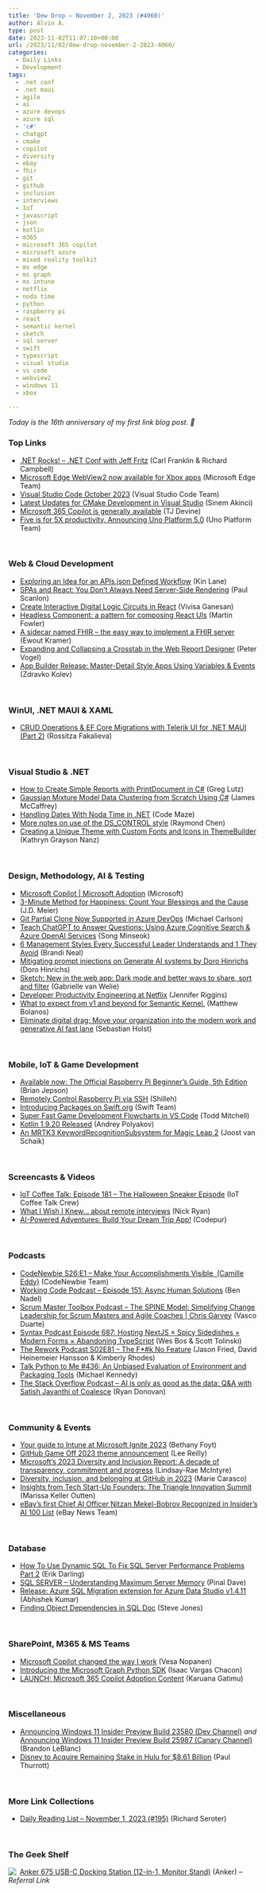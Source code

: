 ```yaml
---
title: 'Dew Drop – November 2, 2023 (#4060)'
author: Alvin A.
type: post
date: 2023-11-02T11:07:10+00:00
url: /2023/11/02/dew-drop-november-2-2023-4060/
categories:
  - Daily Links
  - Development
tags:
  - .net conf
  - .net maui
  - agile
  - ai
  - azure devops
  - azure sql
  - 'c#'
  - chatgpt
  - cmake
  - copilot
  - diversity
  - ebay
  - fhir
  - git
  - github
  - inclusion
  - interviews
  - IoT
  - javascript
  - json
  - kotlin
  - m365
  - microsoft 365 copilot
  - microsoft azure
  - mixed reality toolkit
  - ms edge
  - ms graph
  - ms intune
  - netflix
  - noda time
  - python
  - raspberry pi
  - react
  - semantic kernel
  - sketch
  - sql server
  - swift
  - typescript
  - visual studio
  - vs code
  - webview2
  - windows 11
  - xbox

---
```

_Today is the 16th anniversary of my first link blog post. 🎉_

### <a name="top"></a>Top Links

  * <a href="https://www.spreaker.com/user/16677006/dotnetrocks-1870-dot-net-conf" target="_blank" rel="noopener">.NET Rocks! &#8211; .NET Conf with Jeff Fritz</a> (Carl Franklin & Richard Campbell)
  * <a href="https://blogs.windows.com/msedgedev/2023/11/01/webview2-for-xbox-announcement/" target="_blank" rel="noopener">Microsoft Edge WebView2 now available for Xbox apps</a> (Microsoft Edge Team)
  * <a href="https://code.visualstudio.com/updates/v1_84" target="_blank" rel="noopener">Visual Studio Code October 2023</a> (Visual Studio Code Team)
  * <a href="https://devblogs.microsoft.com/visualstudio/latest-updates-for-cmake-development-in-visual-studio/" target="_blank" rel="noopener">Latest Updates for CMake Development in Visual Studio</a> (Sinem Akinci)
  * <a href="https://techcommunity.microsoft.com/t5/microsoft-365-copilot/microsoft-365-copilot-is-generally-available/ba-p/3969331" target="_blank" rel="noopener">Microsoft 365 Copilot is generally available</a> (TJ Devine)
  * <a href="https://platform.uno/blog/uno-platform-5-0/" target="_blank" rel="noopener">Five is for 5X productivity. Announcing Uno Platform 5.0</a> (Uno Platform Team)

&nbsp;

### <a name="web"></a>Web & Cloud Development

  * <a href="http://apievangelist.com/2023/11/01/apis-json-workflows/" target="_blank" rel="noopener">Exploring an Idea for an APIs.json Defined Workflow</a> (Kin Lane)
  * <a href="https://thenewstack.io/spas-and-react-you-dont-always-need-server-side-rendering/" target="_blank" rel="noopener">SPAs and React: You Don’t Always Need Server-Side Rendering</a> (Paul Scanlon)
  * <a href="https://www.syncfusion.com/blogs/post/digital-logic-circuits-react.aspx?utm_source=alvinashcraft&utm_medium=email&utm_campaign=alvinashcraft_blog_edmnov23" target="_blank" rel="noopener">Create Interactive Digital Logic Circuits in React</a> (Vivisa Ganesan)
  * <a href="https://martinfowler.com/articles/headless-component.html" target="_blank" rel="noopener">Headless Component: a pattern for composing React UIs</a> (Martin Fowler)
  * <a href="https://fire.ly/blog/easily-add-a-fhir-api-to-your-infrastructure/" target="_blank" rel="noopener">A sidecar named FHIR – the easy way to implement a FHIR server</a> (Ewout Kramer)
  * <a href="https://www.telerik.com/blogs/expanding-collapsing-crosstab-web-report-designer" target="_blank" rel="noopener">Expanding and Collapsing a Crosstab in the Web Report Designer</a> (Peter Vogel)
  * <a href="https://www.infragistics.com/community/blogs/b/infragistics/posts/master-detail-style-apps" target="_blank" rel="noopener">App Builder Release: Master-Detail Style Apps Using Variables & Events</a> (Zdravko Kolev)

&nbsp;

### <a name="silverlight"></a>WinUI, .NET MAUI & XAML

  * <a href="https://www.telerik.com/blogs/crud-operations-ef-core-migrations-telerik-ui-net-maui-part-2" target="_blank" rel="noopener">CRUD Operations & EF Core Migrations with Telerik UI for .NET MAUI (Part 2)</a> (Rossitza Fakalieva)

&nbsp;

### <a name="dotnet"></a>Visual Studio & .NET

  * <a href="https://developer.mescius.com/blogs/how-to-create-simple-reports-with-printdocument-in-csharp" target="_blank" rel="noopener">How to Create Simple Reports with PrintDocument in C#</a> (Greg Lutz)
  * <a href="https://visualstudiomagazine.com/articles/2023/11/01/gaussian-mixture-model-data-clustering.aspx" target="_blank" rel="noopener">Gaussian Mixture Model Data Clustering from Scratch Using C#</a> (James McCaffrey)
  * <a href="https://code-maze.com/dotnet-handling-dates-with-noda-time/" target="_blank" rel="noopener">Handling Dates With Noda Time in .NET</a> (Code Maze)
  * <a href="https://devblogs.microsoft.com/oldnewthing/20231101-00/?p=108952" target="_blank" rel="noopener">More notes on use of the DS_CONTROL style</a> (Raymond Chen)
  * <a href="https://www.telerik.com/blogs/creating-unique-theme-custom-fonts-icons-themebuilder" target="_blank" rel="noopener">Creating a Unique Theme with Custom Fonts and Icons in ThemeBuilder</a> (Kathryn Grayson Nanz)

&nbsp;

### <a name="design"></a>Design, Methodology, AI & Testing

  * <a href="https://adoption.microsoft.com/copilot/" target="_blank" rel="noopener">Microsoft Copilot | Microsoft Adoption</a> (Microsoft)
  * <a href="https://sourcesofinsight.com/3-minute-method-for-happines/" target="_blank" rel="noopener">3-Minute Method for Happiness: Count Your Blessings and the Cause</a> (J.D. Meier)
  * <a href="https://devblogs.microsoft.com/devops/git-partial-clone-now-supported-in-azure-devops/" target="_blank" rel="noopener">Git Partial Clone Now Supported in Azure DevOps</a> (Michael Carlson)
  * <a href="https://techcommunity.microsoft.com/t5/educator-developer-blog/teach-chatgpt-to-answer-questions-using-azure-cognitive-search/ba-p/3969713" target="_blank" rel="noopener">Teach ChatGPT to Answer Questions: Using Azure Cognitive Search & Azure OpenAI Services</a> (Song Minseok)
  * <a href="https://www.radicalcandor.com/blog/types-of-management-styles/" target="_blank" rel="noopener">6 Management Styles Every Successful Leader Understands and 1 They Avoid</a> (Brandi Neal)
  * <a href="https://blog.scottlogic.com/2023/10/31/mitigating-prompt-injections.md.html" target="_blank" rel="noopener">Mitigating prompt injections on Generate AI systems by Doro Hinrichs</a> (Doro Hinrichs)
  * <a href="https://www.sketch.com/blog/web-app-nov-23/" target="_blank" rel="noopener">Sketch: New in the web app: Dark mode and better ways to share, sort and filter</a> (Gabrielle van Welie)
  * <a href="https://thenewstack.io/developer-productivity-engineering-at-netflix/" target="_blank" rel="noopener">Developer Productivity Engineering at Netflix</a> (Jennifer Riggins)
  * <a href="https://devblogs.microsoft.com/semantic-kernel/what-to-expect-from-v1-and-beyond-for-semantic-kernel/" target="_blank" rel="noopener">What to expect from v1 and beyond for Semantic Kernel.</a> (Matthew Bolanos)
  * <a href="https://devblogs.microsoft.com/microsoft365dev/eliminate-digital-drag-move-your-organization-into-the-modern-work-and-generative-ai-fast-lane/" target="_blank" rel="noopener">Eliminate digital drag: Move your organization into the modern work and generative AI fast lane</a> (Sebastian Holst)

&nbsp;

### <a name="mobile"></a>Mobile, IoT & Game Development

  * <a href="https://www.raspberrypi.com/news/available-now-the-official-raspberry-pi-beginners-guide-5th-edition/" target="_blank" rel="noopener">Available now: The Official Raspberry Pi Beginner’s Guide, 5th Edition</a> (Brian Jepson)
  * <a href="https://dev.to/shilleh/remotely-control-raspberry-pi-via-ssh-503g" target="_blank" rel="noopener">Remotely Control Raspberry Pi via SSH</a> (Shilleh)
  * <a href="https://swift.org/blog/packages-page/" target="_blank" rel="noopener">Introducing Packages on Swift.org</a> (Swift Team)
  * <a href="https://codewriteplay.com/2023/11/01/super-fast-game-development-flowcharts-in-vs-code/" target="_blank" rel="noopener">Super Fast Game Development Flowcharts in VS Code</a> (Todd Mitchell)
  * <a href="https://blog.jetbrains.com/kotlin/2023/11/kotlin-1-9-20-released/" target="_blank" rel="noopener">Kotlin 1.9.20 Released</a> (Andrey Polyakov)
  * <a href="https://localjoost.github.io/An-MRTK3-KeywordRecognitionSubsystem-for-Magic-Leap-2/" target="_blank" rel="noopener">An MRTK3 KeywordRecognitionSubsystem for Magic Leap 2</a> (Joost van Schaik)

&nbsp;

### <a name="videos"></a>Screencasts & Videos

  * <a href="http://www.youtube.com/watch?v=huud4nw08HQ" target="_blank" rel="noopener">IoT Coffee Talk: Episode 181 &#8211; The Halloween Sneaker Episode</a> (IoT Coffee Talk Crew)
  * <a href="http://www.youtube.com/watch?v=z-67g9ruhHE" target="_blank" rel="noopener">What I Wish I Knew&#8230; about remote interviews</a> (Nick Ryan)
  * <a href="http://www.youtube.com/watch?v=TWNCd-1y5iI" target="_blank" rel="noopener">AI-Powered Adventures: Build Your Dream Trip App!</a> (Codepur)

&nbsp;

### <a name="podcasts"></a>Podcasts

  * <a href="https://www.codenewbie.org/podcast/make-your-accomplishments-visible" target="_blank" rel="noopener">CodeNewbie S26:E1 &#8211; Make Your Accomplishments Visible  (Camille Eddy)</a> (CodeNewbie Team)
  * <a href="https://www.bennadel.com/blog/4527-working-code-podcast-episode-151-async-human-solutions.htm" target="_blank" rel="noopener">Working Code Podcast &#8211; Episode 151: Async Human Solutions</a> (Ben Nadel)
  * <a href="https://scrummastertoolbox.libsyn.com/the-spine-model-simplifying-change-leadership-for-scrum-masters-and-agile-coaches-chris-garvey" target="_blank" rel="noopener">Scrum Master Toolbox Podcast &#8211; The SPINE Model: Simplifying Change Leadership for Scrum Masters and Agile Coaches | Chris Garvey</a> (Vasco Duarte)
  * <a href="https://syntax.fm/show/687/hosting-nextjs-spicy-sidedishes-modern-forms-abandoning-typescript" target="_blank" rel="noopener">Syntax Podcast Episode 687: Hosting NextJS × Spicy Sidedishes × Modern Forms × Abandoning TypeScript</a> (Wes Bos & Scott Tolinski)
  * <a href="https://37signals.com/podcast/the-f-k-no-feature/" target="_blank" rel="noopener">The Rework Podcast S02E81 &#8211; The F*#k No Feature</a> (Jason Fried, David Heinemeier Hansson & Kimberly Rhodes)
  * <a href="https://talkpython.fm/episodes/show/436/an-unbiased-evaluation-of-environment-and-packaging-tools" target="_blank" rel="noopener">Talk Python to Me #436: An Unbiased Evaluation of Environment and Packaging Tools</a> (Michael Kennedy)
  * <a href="https://stackoverflow.blog/2023/11/01/ai-is-only-as-good-as-the-data-q-and-a-with-satish-jayanthi-of-coalesce/" target="_blank" rel="noopener">The Stack Overflow Podcast &#8211; AI is only as good as the data: Q&A with Satish Jayanthi of Coalesce</a> (Ryan Donovan)

&nbsp;

### <a name="events"></a>Community & Events

  * <a href="https://techcommunity.microsoft.com/t5/microsoft-intune-blog/your-guide-to-intune-at-microsoft-ignite-2023/ba-p/3969439" target="_blank" rel="noopener">Your guide to Intune at Microsoft Ignite 2023</a> (Bethany Foyt)
  * <a href="https://github.blog/2023-11-01-github-game-off-2023-theme-announcement/" target="_blank" rel="noopener">GitHub Game Off 2023 theme announcement</a> (Lee Reilly)
  * <a href="https://blogs.microsoft.com/blog/2023/11/01/microsofts-2023-diversity-and-inclusion-report-a-decade-of-transparency-commitment-and-progress/" target="_blank" rel="noopener">Microsoft’s 2023 Diversity and Inclusion Report: A decade of transparency, commitment and progress</a> (Lindsay-Rae McIntyre)
  * <a href="https://github.blog/2023-11-01-diversity-inclusion-and-belonging-at-github-in-2023/" target="_blank" rel="noopener">Diversity, inclusion, and belonging at GitHub in 2023</a> (Marie Carasco)
  * <a href="https://www.syncfusion.com/blogs/post/triangle-innovation-summit.aspx?utm_source=alvinashcraft&utm_medium=email&utm_campaign=alvinashcraft_blog_edmnov23" target="_blank" rel="noopener">Insights from Tech Start-Up Founders: The Triangle Innovation Summit</a> (Marissa Keller Outten)
  * <a href="https://innovation.ebayinc.com/tech/product/ebays-first-chief-ai-officer-nitzan-mekel-bobrov-recognized-in-insiders-ai-100-list/" target="_blank" rel="noopener">eBay’s first Chief AI Officer Nitzan Mekel-Bobrov Recognized in Insider’s AI 100 List</a> (eBay News Team)

&nbsp;

### <a name="sql"></a>Database

  * <a href="https://erikdarling.com/how-to-use-dynamic-sql-to-fix-sql-server-performance-problems-part-2/" target="_blank" rel="noopener">How To Use Dynamic SQL To Fix SQL Server Performance Problems Part 2</a> (Erik Darling)
  * <a href="https://blog.sqlauthority.com/2023/11/02/sql-server-understanding-maximum-server-memory/?utm_source=rss&utm_medium=rss&utm_campaign=sql-server-understanding-maximum-server-memory" target="_blank" rel="noopener">SQL SERVER – Understanding Maximum Server Memory</a> (Pinal Dave)
  * <a href="https://techcommunity.microsoft.com/t5/microsoft-data-migration-blog/release-azure-sql-migration-extension-for-azure-data-studio-v1-4/ba-p/3969225" target="_blank" rel="noopener">Release: Azure SQL Migration extension for Azure Data Studio v1.4.11</a> (Abhishek Kumar)
  * <a href="https://www.sqlservercentral.com/blogs/finding-object-dependencies-in-sql-doc" target="_blank" rel="noopener">Finding Object Dependencies in SQL Doc</a> (Steve Jones)

&nbsp;

### <a name="sp"></a>SharePoint, M365 & MS Teams

  * <a href="https://mymetaverseday.com/2023/11/01/copilot-2/" target="_blank" rel="noopener">Microsoft Copilot changed the way I work</a> (Vesa Nopanen)
  * <a href="https://devblogs.microsoft.com/microsoft365dev/introducing-the-microsoft-graph-python-sdk/" target="_blank" rel="noopener">Introducing the Microsoft Graph Python SDK</a> (Isaac Vargas Chacon)
  * <a href="https://techcommunity.microsoft.com/t5/driving-adoption-blog/launch-microsoft-365-copilot-adoption-content/ba-p/3970550" target="_blank" rel="noopener">LAUNCH: Microsoft 365 Copilot Adoption Content</a> (Karuana Gatimu)

&nbsp;

### <a name="misc"></a>Miscellaneous

  * <a href="https://blogs.windows.com/windows-insider/2023/11/01/announcing-windows-11-insider-preview-build-23580-dev-channel/" target="_blank" rel="noopener">Announcing Windows 11 Insider Preview Build 23580 (Dev Channel)</a> _and_ <a href="https://blogs.windows.com/windows-insider/2023/11/01/announcing-windows-11-insider-preview-build-25987-canary-channel/" target="_blank" rel="noopener">Announcing Windows 11 Insider Preview Build 25987 (Canary Channel)</a> (Brandon LeBlanc)
  * <a href="https://www.thurrott.com/music-videos/disney/292095/disney-to-acquire-remaining-stake-in-hulu-for-8-61-billion" target="_blank" rel="noopener">Disney to Acquire Remaining Stake in Hulu for $8.61 Billion</a> (Paul Thurrott)

&nbsp;

### <a name="links"></a>More Link Collections

  * <a href="https://seroter.com/2023/11/01/daily-reading-list-november-1-2023-195/" target="_blank" rel="noopener">Daily Reading List – November 1, 2023 (#195)</a> (Richard Seroter)

&nbsp;

### <a name="shelf"></a>The Geek Shelf

<a href="https://www.amazon.com/dp/B0BNZ4D72B/?tag=amavin-20" target="_blank" rel="noopener"><img decoding="async" style="border: 0px currentcolor; float: left; display: inline; background-image: none;" src="https://m.media-amazon.com/images/I/31HDj5jzPqL._SS135_.jpg" align="left" border="0" /></a> <a href="https://www.amazon.com/dp/B0BNZ4D72B/?tag=amavin-20" target="_blank" rel="noopener">Anker 675 USB-C Docking Station (12-in-1, Monitor Stand)</a> (Anker) _&#8211; Referral Link_